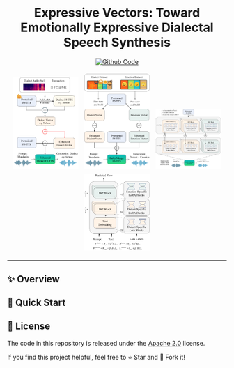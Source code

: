 <h1 align="center">
Expressive Vectors: Toward Emotionally Expressive Dialectal Speech Synthesis
</h1>


<div align="center">
    <a href="https://github.com/the-bird-F/Dialect-Vector" target="_blank">
    <img src="https://img.shields.io/badge/GitHub-Code-blue?logo=github" alt="Github Code"></a>
    <!-- <a href="https://arxiv.org/abs/2505.00028" target="_blank">
    <img src="https://img.shields.io/badge/arXiv-2505.00028-red?logo=arxiv" alt="arXiv Paper"></a> -->
</div>


<p align="center">
  <span>
    <img src="./resources/Picture1.svg" alt="Picture 1" width="150" style="margin:5px;"/>
    <img src="./resources/Picture2.svg" alt="Picture 2" width="150" style="margin:5px;"/>
    <img src="./resources/Picture3.svg" alt="Picture 3" width="150" style="margin:5px;"/>
    <img src="./resources/Picture4.svg" alt="Picture 4" width="150" style="margin:5px;"/>
  </span>
</p>


---


## ✨ Overview 



## 🚀 Quick Start



## 📄 License

The code in this repository is released under the [Apache 2.0](LICENSE) license.


If you find this project helpful, feel free to ⭐️ Star and 🔁 Fork it!
